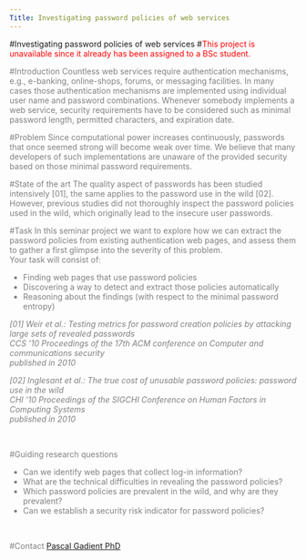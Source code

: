 ```yaml
---
Title: Investigating password policies of web services
---
```

#Investigating password policies of web services
#<font style="color:red;">This project is unavailable since it already has been assigned to a BSc student.</font>
<br><p><font style="color:grey;">

#Introduction
Countless web services require authentication mechanisms, e.g., e-banking, online-shops, forums, or messaging facilities.
In many cases those authentication mechanisms are implemented using individual user name and password combinations.
Whenever somebody implements a web service, security requirements have to be considered such as minimal password length, permitted characters, and expiration date.

#Problem
Since computational power increases continuously, passwords that once seemed strong will become weak over time.
We believe that many developers of such implementations are unaware of the provided security based on those minimal password requirements.

#State of the art
The quality aspect of passwords has been studied intensively [01], the same applies to the password use in the wild [02].
However, previous studies did not thoroughly inspect the password policies used in the wild, which originally lead to the insecure user passwords.

#Task
In this seminar project we want to explore how we can extract the password policies from existing authentication web pages, and assess them to gather a first glimpse into the severity of this problem.
<br>
Your task will consist of:

-  Finding web pages that use password policies
-  Discovering a way to detect and extract those policies automatically
-  Reasoning about the findings (with respect to the minimal password entropy)

*[01] Weir et al.: Testing metrics for password creation policies by attacking large sets of revealed passwords*<br>
*CCS '10 Proceedings of the 17th ACM conference on Computer and communications security*<br>
*published in 2010*

*[02] Inglesant et al.: The true cost of unusable password policies: password use in the wild*<br>
*CHI '10 Proceedings of the SIGCHI Conference on Human Factors in Computing Systems*<br>
*published in 2010*
<br><p><br></p>

#Guiding research questions

-  Can we identify web pages that collect log-in information?
-  What are the technical difficulties in revealing the password policies?
-  Which password policies are prevalent in the wild, and why are they prevalent?
-  Can we establish a security risk indicator for password policies?
<br><p><br></p>



#Contact 
[Pascal Gadient PhD](%base_url%/staff/PascalGadient)

</font>
